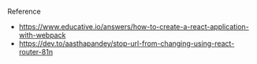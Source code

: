 Reference
- https://www.educative.io/answers/how-to-create-a-react-application-with-webpack
- https://dev.to/aasthapandey/stop-url-from-changing-using-react-router-81n
